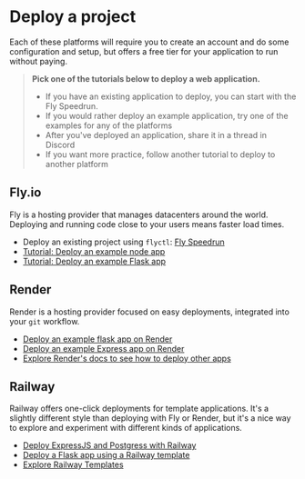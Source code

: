 # Deploy a project

Each of these platforms will require you to create an account and do some configuration and setup, but offers a free tier for your application to run without paying.

> **Pick one of the tutorials below to deploy a web application.**
> - If you have an existing application to deploy, you can start with the Fly Speedrun.
> - If you would rather deploy an example application, try one of the examples for any of the platforms
> - After you've deployed an application, share it in a thread in Discord
> - If you want more practice, follow another tutorial to deploy to another platform

## Fly.io

Fly is a hosting provider that manages datacenters around the world. Deploying and running code close to your users means faster load times.

- Deploy an existing project using `flyctl`: [Fly Speedrun](https://fly.io/docs/speedrun/)
- [Tutorial: Deploy an example node app](https://fly.io/docs/languages-and-frameworks/node/)
- [Tutorial: Deploy an example Flask app](https://fly.io/docs/languages-and-frameworks/python/)

## Render

Render is a hosting provider focused on easy deployments, integrated into your `git` workflow.

- [Deploy an example flask app on Render](https://render.com/docs/deploy-flask)
- [Deploy an example Express app on Render](https://render.com/docs/deploy-node-express-app)
- [Explore Render's docs to see how to deploy other apps](https://render.com/docs)

## Railway

Railway offers one-click deployments for template applications. It's a slightly different style than deploying with Fly or Render, but it's a nice way to explore and experiment with different kinds of applications.

- [Deploy ExpressJS and Postgress with Railway](https://blog.railway.app/p/expressjs-with-postgresql)
- [Deploy a Flask app using a Railway template](https://railway.app/new/template/zUcpux)
- [Explore Railway Templates](https://railway.app/templates)
